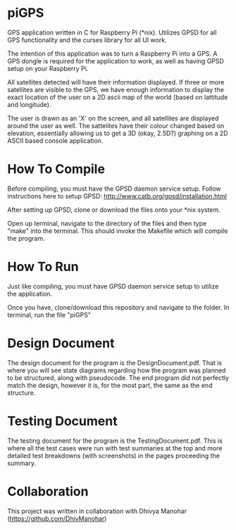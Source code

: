 # piGPS
GPS application written in C for Raspberry Pi (*nix). Utilizes GPSD for all GPS functionality and the curses library for all UI work.

The intention of this application was to turn a Raspberry Pi into a GPS. A GPS dongle is required for the application to work, as well as having GPSD setup on your Raspberry Pi.

All satellites detected will have their information displayed. If three or more satellites are visible to the GPS, we have enough information to display the exact location of the user on a 2D ascii map of the world (based on lattitude and longitude). 

The user is drawn as an 'X' on the screen, and all satellites are displayed around the user as well. The sattelites have their colour changed based on elevation, essentially allowing us to get a 3D (okay, 2.5D?) graphing on a 2D ASCII based console application.

# How To Compile

Before compiling, you must have the GPSD daemon service setup. Follow instructions here to setup GPSD: http://www.catb.org/gpsd/installation.html

After setting up GPSD, clone or download the files onto your *nix system.

Open up terminal, navigate to the directory of the files and then type "make" into the terminal. This should invoke the Makefile which will compile the program.

# How To Run

Just like compiling, you must have GPSD daemon service setup to utilize the application.

Once you have, clone/download this repository and navigate to the folder. In terminal, run the file "piGPS"

# Design Document

The design document for the program is the DesignDocument.pdf. That is where you will see state diagrams regarding how the program was planned to be structured, along with pseudocode. The end program did not perfectly match the design, however it is, for the most part, the same as the end structure.

# Testing Document

The testing document for the program is the TestingDocument.pdf. This is where all the test cases were run with test summaries at the top and more detailed test breakdowns (with screenshots) in the pages proceeding the summary.

# Collaboration
This project was written in collaboration with Dhivya Manohar (https://github.com/DhivManohar)
